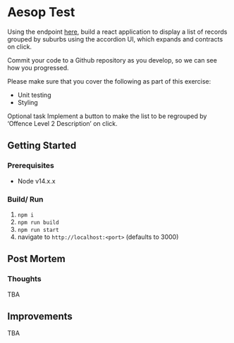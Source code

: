 # Aesop Test

Using the endpoint [here](https://data.sa.gov.au/data/api/3/action/datastore_search?resource_id=590083cd-be2f-4a6c-871e-0ec4c717717b), build a react application to display a list of records grouped by suburbs using the accordion UI, which expands and contracts on click.

Commit your code to a Github repository as you develop, so we can see how you progressed.

Please make sure that you cover the following as part of this exercise:

- Unit testing
- Styling

Optional task
Implement a button to make the list to be regrouped by ‘Offence Level 2 Description’ on click.

## Getting Started

### Prerequisites

- Node v14.x.x

### Build/ Run

1. `npm i`
2. `npm run build`
3. `npm run start`
4. navigate to `http://localhost:<port>` (defaults to 3000)

## Post Mortem

### Thoughts

TBA

## Improvements

TBA
